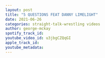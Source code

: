 ```yaml
---
layout: post
title: "5 QUESTIONS FEAT DANNY LIMELIGHT"
date: 2021-06-26
categories: straight-talk-wrestling videos
author: george-mckay
spotify_track_id: 
youtube_video_id: u3jbgCZQqGI
apple_track_id: 
youtube_metadata: 
---
```

